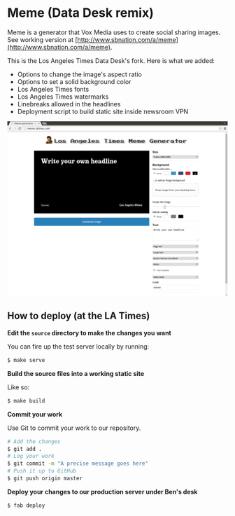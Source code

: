 # Meme (Data Desk remix)

Meme is a generator that Vox Media uses to create social sharing images. See working version at [http://www.sbnation.com/a/meme](http://www.sbnation.com/a/meme).

This is the Los Angeles Times Data Desk's fork. Here is what we added:

- Options to change the image's aspect ratio
- Options to set a solid background color
- Los Angeles Times fonts
- Los Angeles Times watermarks
- Linebreaks allowed in the headlines
- Deployment script to build static site inside newsroom VPN

![screenshot](readme.png)

How to deploy (at the LA Times)
-------------------------------

**Edit the ``source`` directory to make the changes you want**

You can fire up the test server locally by running:

```bash
$ make serve
```

**Build the source files into a working static site**

Like so:

```bash
$ make build
```

**Commit your work**

Use Git to commit your work to our repository.

```bash
# Add the changes
$ git add .
# Log your work
$ git commit -m "A precise message goes here"
# Push it up to GitHub
$ git push origin master
```

**Deploy your changes to our production server under Ben's desk**

```bash
$ fab deploy
```
